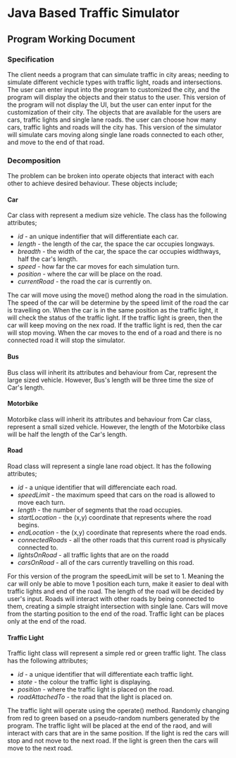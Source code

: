 # Java Based Traffic Simulator
## Program Working Document

### Specification
The client needs a program that can simulate traffic in city areas; needing to simulate different vechicle types with traffic light, roads and intersections. The user can enter input into the program to customized the city, and the program will display the objects and their status to the user. This version of the program will not display the UI, but the user can enter input for the customization of their city. The objects that are available for the users are cars, traffic lights and single lane roads. the user can choose how many cars, traffic lights and roads will the city has. This version of the simulator will simulate cars moving along single lane roads connected to each other, and move to the end of that road.

### Decomposition
The problem can be broken into operate objects that interact with each other to achieve desired behaviour.
These objects include;
#### Car
Car class with represent a medium size vehicle. The class has the following attributes;
- *id* - an unique indentifier that will differentiate each car.
- *length* - the length of the car, the space the car occupies longways.
- *breadth* - the width of the car, the space the car occupies widthways, half the car's length. 
- *speed* - how far the car moves for each simulation turn.
- *position* - where the car will be place on the road. 
- *currentRoad* - the road the car is currently on.

The car will move using the move() method along the road in the simulation. The speed of the car will be determine by the speed limit of the road the car is travelling on. When the car is in the same position as the traffic light, it will check the status of the traffic light. If the traffic light is green, then the car will keep moving on the nex road. If the traffic light is red, then the car will stop moving. When the car moves to the end of a road and there is no connected road it will stop the simulator.

#### Bus
Bus class will inherit its attributes and behaviour from Car, represent the large sized vehicle. However, Bus's length will be three time the size of Car's length.

#### Motorbike
Motorbike class will inherit its attributes and behaviour from Car class, represent a small sized vehicle. However, the length of the Motorbike class will be half the length of the Car's length.

#### Road
Road class will represent a single lane road object. It has the following attributes;
- *id* - a unique identifier that will differenciate each road.
- *speedLimit* - the maximum speed that cars on the road is allowed to move each turn.
- *length* - the number of segments that the road occupies.
- *startLocation* - the (x,y) coordinate that represents where the road begins.
- *endLocation* - the (x,y) coordinate that represents where the road ends.
- *connectedRoads* - all the other roads that this current road is physically connected to.
- *lightsOnRoad* - all traffic lights that are on the roadd
- *carsOnRoad* - all of the cars currently travelling on this road.

For this version of the program the speedLimit will be set to 1. Meaning the car will only be able to move 1 position each turn, make it easier to deal with traffic lights and end of the road. The length of the road will be decided by user's input. Roads will interact with other roads by being connected to them, creating a simple straight intersection with single lane. Cars will move from the starting position to the end of the road. Traffic light can be places only at the end of the road. 

#### Traffic Light
Traffic light class will represent a simple red or green traffic light. The class has the following attributes;
- *id* - a unique identifier that will differentiate each traffic light.
- *state* - the colour the traffic light is displaying.
- *position* - where the traffic light is placed on the road.
- *roadAttachedTo* - the road that the light is placed on.

The traffic light will operate using the operate() method. Randomly changing from red to green based on a pseudo-random numbers generated by the program. The traffic light will be placed at the end of the raod, and will interact with cars that are in the same position. If the light is red the cars will stop and not move to the next road. If the light is green then the cars will move to the next road.



